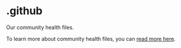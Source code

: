 # .github

Our community health files.

To learn more about community health files, you can
[read more here](https://docs.github.com/en/communities/setting-up-your-project-for-healthy-contributions/creating-a-default-community-health-file).
